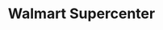 ---
title: "Walmart Supercenter"
url: /missouri-city/walmart-supercenter-highway-6/
shop: Supermarkt
---